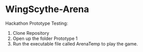 # WingScythe-Arena

Hackathon Prototype Testing:
1. Clone Repository
2. Open up the folder Prototype 1
3. Run the executable file called ArenaTemp to play the game. 
